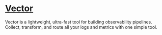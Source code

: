 # [Vector](https://vector.dev/)

Vector is a lightweight, ultra-fast tool for building observability pipelines.
Collect, transform, and route all your logs and metrics with one simple tool.

